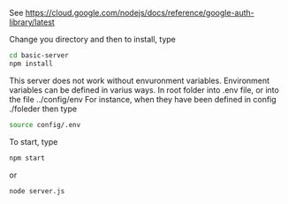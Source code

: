 
See
https://cloud.google.com/nodejs/docs/reference/google-auth-library/latest

Change you directory and then to install, type
```bash
cd basic-server
npm install
```

This server does not work without envuronment variables.
Environment variables can be defined in varius ways.
In root folder into .env file, or into the file ../config/env
For instance, when they have been defined in config ./foleder then type
```bash
source config/.env
```

To start, type
```bash
npm start
```
or
```bash
node server.js
```
